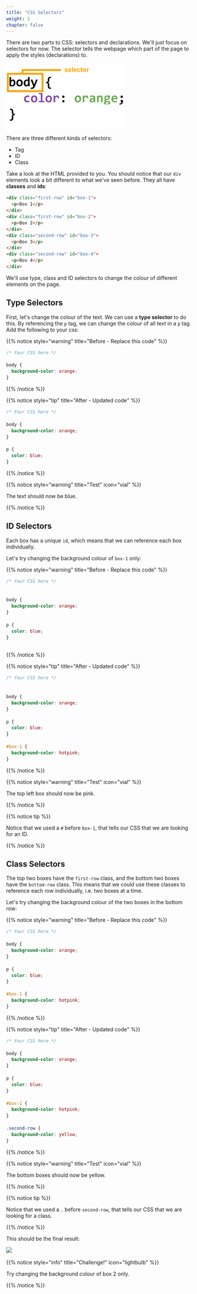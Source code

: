 ```yaml
---
title: "CSS Selectors"
weight: 1
chapter: false
---
```


There are two parts to CSS: selectors and declarations.
We'll just focus on selectors for now.
The selector tells the webpage which part of the page to apply the styles (declarations) to.

![Annotated CSS selector and declaration.](../images/css_selector.png)

There are three different kinds of selectors:
- Tag
- ID
- Class

Take a look at the HTML provided to you.
You should notice that our `div` elements look a bit different to what we've seen before. They all have **classes** and **ids**:

```html {title="html"}
<div class="first-row" id="box-1">
  <p>Box 1</p>
</div>
<div class="first-row" id="box-2">
  <p>Box 2</p>
</div>
<div class="second-row" id="box-3">
  <p>Box 3</p>
</div>
<div class="second-row" id="box-4">
  <p>Box 4</p>
</div>
```

We'll use type, class and ID selectors to change the colour of different elements on the page.

## Type Selectors

First, let's change the colour of the text.
We can use a **type selector** to do this.
By referencing the `p` tag, we can change the colour of all text in a `p` tag.
Add the following to your css:

{{% notice style="warning" title="Before - Replace this code" %}}
```css
/* Your CSS here */

body {
  background-color: orange;
}

```
{{% /notice %}}

{{% notice style="tip" title="After - Updated code" %}}
```css
/* Your CSS here */

body {
  background-color: orange;
}

p {
  color: blue;
}
```
{{% /notice %}}

{{% notice style="warning" title="Test" icon="vial" %}}

The text should now be blue.

{{% /notice %}}

## ID Selectors

Each box has a unique `id`, which means that we can reference each box individually.

Let's try changing the background colour of `box-1` only:

{{% notice style="warning" title="Before - Replace this code" %}}
```css
/* Your CSS here */


body {
  background-color: orange;
}

p {
  color: blue;
}



```
{{% /notice %}}

{{% notice style="tip" title="After - Updated code" %}}
```css
/* Your CSS here */


body {
  background-color: orange;
}

p {
  color: blue;
}

#box-1 {
  background-color: hotpink;
}

```
{{% /notice %}}

{{% notice style="warning" title="Test" icon="vial" %}}

The top left box should now be pink.

{{% /notice %}}

{{% notice tip %}}

Notice that we used a `#` before `box-1`, that tells our CSS that we are looking for an ID.

{{% /notice %}}

## Class Selectors

The top two boxes have the `first-row` class, and the bottom two boxes have the `bottom-row` class.
This means that we could use these classes to reference each row individually, i.e. two boxes at a time.

Let's try changing the background colour of the two boxes in the bottom row:

{{% notice style="warning" title="Before - Replace this code" %}}
```css
/* Your CSS here */

body {
  background-color: orange;
}

p {
  color: blue;
}

#box-1 {
  background-color: hotpink;
}


```
{{% /notice %}}

{{% notice style="tip" title="After - Updated code" %}}
```css
/* Your CSS here */

body {
  background-color: orange;
}

p {
  color: blue;
}

#box-1 {
  background-color: hotpink;
}

.second-row {
  background-color: yellow;
}
```
{{% /notice %}}

{{% notice style="warning" title="Test" icon="vial" %}}

The bottom boxes should now be yellow.

{{% /notice %}}

{{% notice tip %}}

Notice that we used a `.` before `second-row`, that tells our CSS that we are looking for a class.

{{% /notice %}}

This should be the final result:

![](../../images/boxes_complete.png)

{{% notice style="info" title="Challenge!" icon="lightbulb" %}}

Try changing the background colour of box 2 only.

{{% /notice %}}
